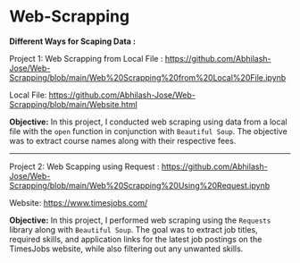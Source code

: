 # Web-Scrapping
<b>Different Ways for Scaping Data :</b>

Project 1:
Web Scrapping from Local File : https://github.com/Abhilash-Jose/Web-Scrapping/blob/main/Web%20Scrapping%20from%20Local%20File.ipynb

Local File: https://github.com/Abhilash-Jose/Web-Scrapping/blob/main/Website.html

<b> Objective:</b>
In this project, I conducted web scraping using data from a local file with the `open` function in conjunction with `Beautiful Soup`. The objective was to extract course names along with their respective fees.


____

Project 2:
Web Scapping using Request : https://github.com/Abhilash-Jose/Web-Scrapping/blob/main/Web%20Scrapping%20Using%20Request.ipynb

Website: https://www.timesjobs.com/

<b> Objective:</b>
In this project, I performed web scraping using the `Requests` library along with `Beautiful Soup`. The goal was to extract job titles, required skills, and application links for the latest job postings on the TimesJobs website, while also filtering out any unwanted skills.
